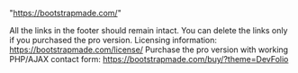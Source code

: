   <!-- JavaScript Libraries -->
  <script src="lib/jquery/jquery.min.js"></script>
  <script src="lib/jquery/jquery-migrate.min.js"></script>
  <script src="lib/popper/popper.min.js"></script>
  <script src="lib/bootstrap/js/bootstrap.min.js"></script>
  <script src="lib/easing/easing.min.js"></script>
  <script src="lib/counterup/jquery.waypoints.min.js"></script>
  <script src="lib/counterup/jquery.counterup.js"></script>
  <script src="lib/owlcarousel/owl.carousel.min.js"></script>
  <script src="lib/lightbox/js/lightbox.min.js"></script>
  <script src="lib/typed/typed.min.js"></script>
  <!-- Contact Form JavaScript File -->
  <script src="contactform/contactform.js"></script>

  <!-- Template Main Javascript File -->
  <script src="js/main.js"></script>


"https://bootstrapmade.com/"

All the links in the footer should remain intact.
                  You can delete the links only if you purchased the pro version.
                  Licensing information: https://bootstrapmade.com/license/
                  Purchase the pro version with working PHP/AJAX contact form: https://bootstrapmade.com/buy/?theme=DevFolio
